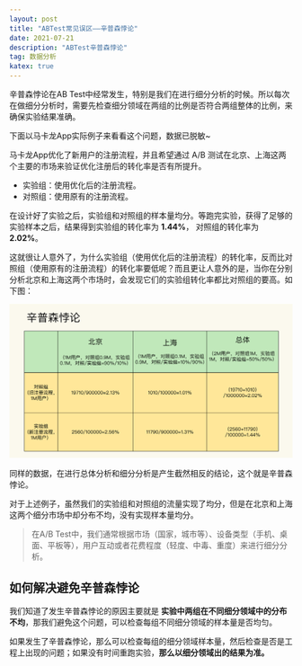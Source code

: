 ```yaml
---
layout: post
title: "ABTest常见误区——辛普森悖论"
date: 2021-07-21
description: "ABTest辛普森悖论"
tag: 数据分析
katex: true
---
```


辛普森悖论在AB Test中经常发生，特别是我们在进行细分分析的时候。所以每次在做细分分析时，需要先检查细分领域在两组的比例是否符合两组整体的比例，来确保实验结果准确。

下面以马卡龙App实际例子来看看这个问题，数据已脱敏~

马卡龙App优化了新用户的注册流程，并且希望通过 A/B 测试在北京、上海这两个主要的市场来验证优化注册后的转化率是否有所提升。

- 实验组：使用优化后的注册流程。
- 对照组：使用原有的注册流程。

在设计好了实验之后，实验组和对照组的样本量均分。等跑完实验，获得了足够的实验样本之后，结果得到实验组的转化率为 **1.44%**， 对照组的转化率为 **2.02%**。

这就很让人意外了，为什么实验组（使用优化后的注册流程）的转化率，反而比对照组（使用原有的注册流程）的转化率要低呢？而且更让人意外的是，当你在分别分析北京和上海这两个市场时，会发现它们的实验组转化率都比对照组的要高。如下图：

![2021-07-21-simpson-paradox.png](/assets/2021-07-21-abtest-simpson-paradox.png)

同样的数据，在进行总体分析和细分分析是产生截然相反的结论，这个就是辛普森悖论。

对于上述例子，虽然我们的实验组和对照组的流量实现了均分，但是在北京和上海这两个细分市场中却分布不均，没有实现样本量均分。

> 在A/B Test中，我们通常根据市场（国家，城市等）、设备类型（手机、桌面、平板等），用户互动或者花费程度（轻度、中毒、重度）来进行细分分析。

## 如何解决避免辛普森悖论

我们知道了发生辛普森悖论的原因主要就是 **实验中两组在不同细分领域中的分布不均**，那我们避免这个问题，可以检查每组不同细分领域的样本量是否均匀。

如果发生了辛普森悖论，那么可以检查每组的细分领域样本量，然后检查是否是工程上出现的问题；如果没有时间重跑实验，**那么以细分领域出的结果为准。**
